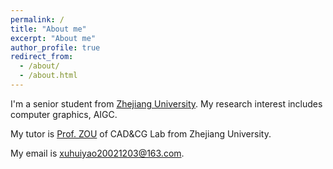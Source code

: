 ```yaml
---
permalink: /
title: "About me"
excerpt: "About me"
author_profile: true
redirect_from: 
  - /about/
  - /about.html
---
```


I'm a senior student from [Zhejiang University](https://www.zju.edu.cn/). My research interest includes computer graphics, AIGC.

My tutor is [Prof. ZOU](https://person.zju.edu.cn/changqingzou) of CAD&CG Lab from Zhejiang University.

My email is [xuhuiyao20021203@163.com](xuhuiyao20021203@163.com).
